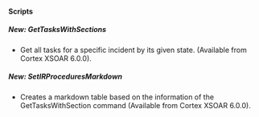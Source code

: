 
#### Scripts
##### New: GetTasksWithSections
- Get all tasks for a specific incident by its given state. (Available from Cortex XSOAR 6.0.0).
##### New: SetIRProceduresMarkdown
- Creates a markdown table based on the information of the GetTasksWithSection command (Available from Cortex XSOAR 6.0.0).
